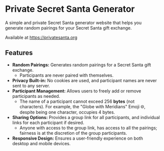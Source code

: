 # Private Secret Santa Generator

A simple and private Secret Santa generator website that helps you generate random pairings for your Secret Santa gift exchange.

Available at <https://privatesanta.org>

## Features

- **Random Pairings:** Generates random pairings for a Secret Santa gift exchange.
  - Participants are never paired with themselves.
- **Privacy Built-in:** No cookies are used, and participant names are never sent to any server.
- **Participant Management:** Allows users to freely add or remove participants as needed.
  - The name of a participant cannot exceed 256 **bytes** (not characters). For example, the "Globe with Meridians" Emoji 🌐, despite being one character, occupies 4 bytes.
- **Sharing Options:** Provides a group link for all participants, and individual links for each participant if desired.
  - Anyone with access to the group link, has access to all the pairings; fairness is at the discretion of the group participants.
- **Responsive Design:** Ensures a user-friendly experience on both desktop and mobile devices.
